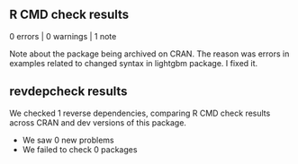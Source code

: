 ## R CMD check results

0 errors | 0 warnings | 1 note

Note about the package being archived on CRAN. The reason was errors in examples related to changed syntax in lightgbm package. I fixed it. 

## revdepcheck results

We checked 1 reverse dependencies, comparing R CMD check results across CRAN and dev versions of this package.

 * We saw 0 new problems
 * We failed to check 0 packages
